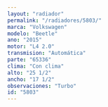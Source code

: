 ```yaml
---
layout: "radiador"
permalink: "/radiadores/5803/"
marca: "Volkswagen"
modelo: "Beetle"
ano: "2015"
motor: "L4 2.0"
transmision: "Automática"
parte: "65336"
clima: "Con clima"
alto: "25 1/2"
ancho: "17 1/2"
observaciones: "Turbo"
id: "5803"
---
```


